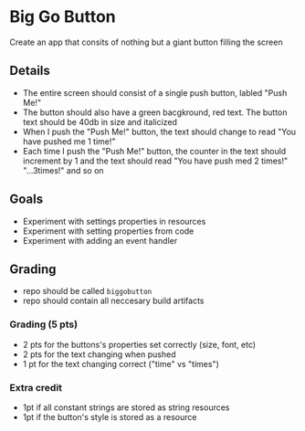 # Big Go Button

Create an app that consits of nothing but a giant button filling the screen

## Details

- The entire screen should consist of a single push button, labled "Push Me!"
- The button should also have a green bacgkround, red text. The button text should be 40db in size and italicized
- When I push the "Push Me!" button, the text should change to read "You have pushed me 1 time!"
- Each time I push the "Push Me!" button, the counter in the text should increment by 1 and the text should read "You have push med 2 times!" "...3times!" and so on

## Goals

- Experiment with settings properties in resources
- Experiment with setting properties from code
- Experiment with adding an event handler

## Grading

- repo should be called `biggobutton`
- repo should contain all neccesary build artifacts

### Grading (5 pts)

- 2 pts for the buttons's properties set correctly (size, font, etc)
- 2 pts for the text changing when pushed
- 1 pt for the text changing correct ("time" vs "times")

### Extra credit

- 1pt if all constant strings are stored as string resources
- 1pt if the button's style is stored as a resource

